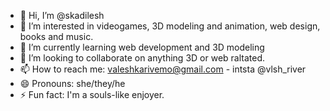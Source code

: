 - 👋 Hi, I’m @skadilesh
- 👀 I’m interested in videogames, 3D modeling and animation, web design, books and music.
- 🌱 I’m currently learning web development and 3D modeling 
- 💞️ I’m looking to collaborate on anything 3D or web raltated. 
- 📫 How to reach me: valeshkarivemo@gmail.com - intsta @vlsh_river
- 😄 Pronouns: she/they/he
- ⚡ Fun fact: I'm a souls-like enjoyer.

<!---
skadilesh/skadilesh is a ✨ special ✨ repository because its `README.md` (this file) appears on your GitHub profile.
You can click the Preview link to take a look at your changes.
--->
